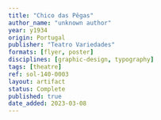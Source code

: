```yaml
---
title: "Chico das Pêgas"
author_name: "unknown author"
year: y1934
origin: Portugal
publisher: "Teatro Variedades"
formats: [flyer, poster]
disciplines: [graphic-design, typography]
tags: [theatre]
ref: sol-140-0003
layout: artifact
status: Complete
published: true
date_added: 2023-03-08
---
```

